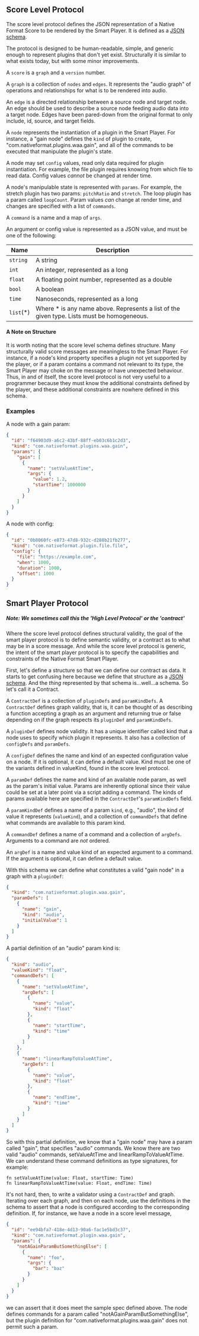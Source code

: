 Score Level Protocol
--------------------

The score level protocol defines the JSON representation of a Native Format Score to be rendered by the Smart Player. It is defined as a [JSON schema](../score-schema.json).

The protocol is designed to be human-readable, simple, and generic enough to represent plugins that don't yet exist. Structurally it is similar to what exists today, but with some minor improvements.

A `score` is a `graph` and a `version` number.

A `graph` is a collection of `nodes` and `edges`. It represents the "audio graph" of operations and relationships for what is to be rendered into audio.

An `edge` is a directed relationship between a source node and target node. An edge should be used to describe a source node feeding audio data into a target node. Edges have been pared-down from the original format to only include, id, source, and target fields.

A `node` represents the instantiation of a plugin in the Smart Player. For instance, a "gain node" defines the `kind` of plugin to create, "com.nativeformat.plugins.waa.gain", and all of the commands to be executed that manipulate the plugin's state.

A node may set `config` values, read only data required for plugin instantiation. For example, the file plugin requires knowing from which file to read data. Config values *cannot* be changed at render time.

A node's manipulable state is represented with `params`. For example, the stretch plugin has two params: `pitchRatio` and `stretch`. The loop plugin has a param called `loopCount`. Param values *can* change at render time, and changes are specified with a list of `commands`.

A `command` is a name and a map of `args`.

An argument or config value is represented as a JSON value, and must be one of the following:

|  **Name**   | **Description** |
|  ---------- | ---------------------------------------------------------- |
|  `string`     | A string |
|  `int`        | An integer, represented as a long |
|  `float`      | A floating point number, represented as a double |
|  `bool`       | A boolean |
|  `time`       | Nanoseconds, represented as a long |
|  `list`(\*)   | Where \* is any name above. Represents a list of the given type. Lists must be homogeneous. |

#### A Note on Structure

It is worth noting that the score level schema defines structure. Many structurally valid score messages are meaningless to the Smart Player. For instance, if a node's kind property specifies a plugin not yet supported by the player, or if a param contains a command not relevant to its type, the Smart Player may choke on the message or have unexpected behaviour. Thus, in and of itself, the score level protocol is not very useful to a programmer because they must know the additional constraints defined by the player, and these additional constraints are nowhere defined in this schema.

### Examples

A node with a gain param:

```json
{
  "id": "f64903d9-a6c2-43bf-88ff-eb03c6b1c2d3",
  "kind": "com.nativeformat.plugins.waa.gain",
  "params": {
    "gain": [
      {
        "name": "setValueAtTime",
        "args": {
          "value": 1.2,
          "startTime": 1000000
        }
      }
    ]
  }
}
```

A node with config:

```json
{
  "id": "0b8060fc-e873-47d8-932c-d288b21fb277",
  "kind": "com.nativeformat.plugin.file.file",
  "config": {
    "file": "https://example.com",
    "when": 1000,
    "duration": 1000,
    "offset": 1000
  }
}
```

Smart Player Protocol
---------------------

##### Note: We sometimes call this the 'High Level Protocol' or the 'contract'

Where the score level protocol defines structural validity, the goal of the smart player protocol is to define semantic validity, or a contract as to what may be in a score message. And while the score level protocol is generic, the intent of the smart player protocol is to specify the capabilities and constraints of the Native Format Smart Player.

First, let's define a structure so that we can define our contract as data. It starts to get confusing here because we define that structure as a [JSON schema](../score-schema.json#L185). And the *thing* represented by that schema is\...well\...a schema. So let's call it a Contract.

A `ContractDef` is a collection of `pluginDefs` and `paramKindDefs`. A `ContractDef` defines graph validity, that is, it can be thought of as describing a function accepting a graph as an argument and returning true or false depending on if the graph respects its `pluginDef` and `paramKindDefs`.

A `pluginDef` defines node validity. It has a unique identifier called kind that a node uses to specify which plugin it represents. It also has a collection of `configDefs` and `paramDefs`.

A `configDef` defines the name and kind of an expected configuration value on a node. If it is optional, it can define a default value. Kind must be one of the variants defined in valueKind, found in the score level protocol.

A `paramDef` defines the name and kind of an available node param, as well as the param's initial value. Params are inherently optional since their value could be set at a later point via a script adding a command. The kinds of params available here are specified in the `ContractDef`'s `paramKindDefs` field.

A `paramKindDef` defines a name of a param `kind`, e.g., "audio", the kind of value it represents (`valueKind`), and a collection of `commandDefs` that define what commands are available to this param kind.

A `commandDef` defines a name of a command and a collection of `argDefs`. Arguments to a command are *not* ordered.

An `argDef` is a name and value kind of an expected argument to a command. If the argument is optional, it can define a default value.

With this schema we can define what constitutes a valid "gain node" in a graph with a `pluginDef`:

```json
{
  "kind": "com.nativeformat.plugin.waa.gain",
  "paramDefs": [
    {
      "name": "gain",
      "kind": "audio",
      "initialValue": 1
    }
  ]
}
```


A partial definition of an "audio" param kind is:

```json
{
  "kind": "audio",
  "valueKind": "float",
  "commandDefs": [
    {
      "name": "setValueAtTime",
      "argDefs": [
        {
          "name": "value",
          "kind": "float"
        },
        {
          "name": "startTime",
          "kind": "time"
        }
      ]
    },
    {
      "name": "linearRampToValueAtTime",
      "argDefs": [
        {
          "name": "value",
          "kind": "float"
        },
        {
          "name": "endTime",
          "kind": "time"
        }
      ]
    }
  ]
}
```

So with this partial definition, we know that a "gain node" may have a param called "gain", that specifies "audio" commands. We know there are two valid "audio" commands, setValueAtTime and linearRampToValueAtTime. We can understand these command definitions as type signatures, for example:

```
fn setValueAtTime(value: Float, startTime: Time)
fn linearRampToValueAtTime(value: Float, endTime: Time)
```

It's not hard, then, to write a validator using a `ContractDef` and graph. Iterating over each graph, and then on each node, use the definitions in the schema to assert that a node is configured according to the corresponding definition. If, for instance, we have a node in a score level message,

```json
{
  "id": "ee94bfa7-418e-4d13-90a6-fac1e5bd3c37",
  "kind": "com.nativeformat.plugin.waa.gain",
  "params": {
    "notAGainParamButSomethingElse": [
      {
        "name": "foo",
        "args": {
          "bar": "baz"
        }
      }
    ]
  }
}
```

we can assert that it does meet the sample spec defined above. The node defines commands for a param called "notAGainParamButSomethingElse", but the plugin definition for "com.nativeformat.plugins.waa.gain" does not permit such a param.